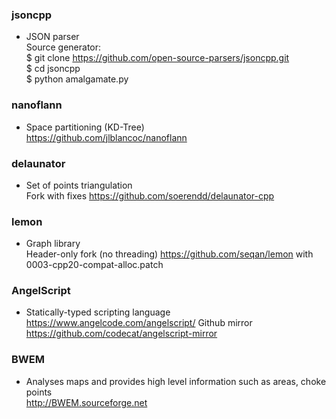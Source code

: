 ### jsoncpp
* JSON parser <br />
Source generator: <br />
$ git clone https://github.com/open-source-parsers/jsoncpp.git <br />
$ cd jsoncpp <br />
$ python amalgamate.py

### nanoflann
* Space partitioning (KD-Tree) <br />
https://github.com/jlblancoc/nanoflann

### delaunator
* Set of points triangulation <br />
Fork with fixes https://github.com/soerendd/delaunator-cpp

### lemon
* Graph library <br />
Header-only fork (no threading) https://github.com/seqan/lemon
with 0003-cpp20-compat-alloc.patch

### AngelScript
* Statically-typed scripting language <br />
https://www.angelcode.com/angelscript/
Github mirror https://github.com/codecat/angelscript-mirror

### BWEM
* Analyses maps and provides high level information such as areas, choke points <br />
http://BWEM.sourceforge.net
